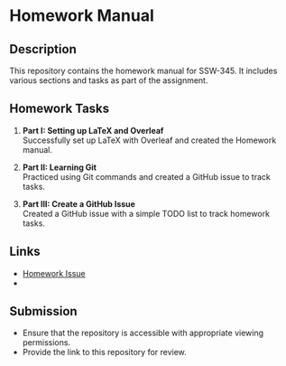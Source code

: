 # Homework Manual

## Description

This repository contains the homework manual for SSW-345. It includes various sections and tasks as part of the assignment.

## Homework Tasks

1. **Part I: Setting up LaTeX and Overleaf**  
   Successfully set up LaTeX with Overleaf and created the Homework manual.

2. **Part II: Learning Git**  
   Practiced using Git commands and created a GitHub issue to track tasks.

3. **Part III: Create a GitHub Issue**  
   Created a GitHub issue with a simple TODO list to track homework tasks.

## Links

- [Homework Issue](https://github.com/cvitanza/SSW-345/issues/1#issue-2523695783)
- 

## Submission

- Ensure that the repository is accessible with appropriate viewing permissions.
- Provide the link to this repository for review.

